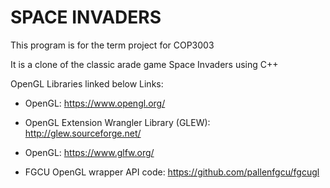 # SPACE INVADERS

This program is for the term project for COP3003

It is a clone of the classic arade game Space Invaders using C++

OpenGL Libraries linked below
Links:
- OpenGL: https://www.opengl.org/
- OpenGL Extension Wrangler Library (GLEW): http://glew.sourceforge.net/
- OpenGL: https://www.glfw.org/


- FGCU OpenGL wrapper API code: https://github.com/pallenfgcu/fgcugl


